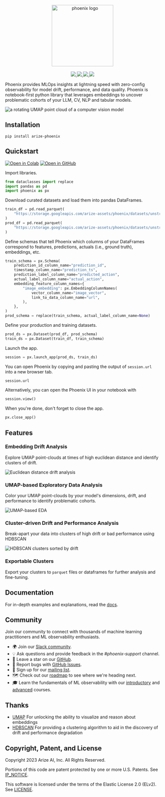 <p align="center">
    <a target="_blank" href="https://arize.com" style="background:none">
        <img alt="phoenix logo" src="https://storage.googleapis.com/arize-assets/phoenix/assets/phoenix-logo-light.svg" width="auto" height="200"></img>
    </a>
    <br/>
    <br/>
    <a href="https://join.slack.com/t/arize-ai/shared_invite/zt-1px8dcmlf-fmThhDFD_V_48oU7ALan4Q">
        <img src="https://img.shields.io/static/v1?message=Community&logo=slack&labelColor=grey&color=blue&logoColor=white&label=%20"/>
    </a>
    <a href="https://pypi.org/project/arize-phoenix/">
        <img src="https://img.shields.io/pypi/v/arize-phoenix?color=blue">
    </a>
    <a href="https://anaconda.org/conda-forge/arize-phoenix">
        <img src="https://img.shields.io/conda/vn/conda-forge/arize-phoenix.svg?color=blue">
    </a>
    <a href="https://pypi.org/project/arize-phoenix/">
        <img src="https://img.shields.io/pypi/pyversions/arize-phoenix">
    </a>
</p>

Phoenix provides MLOps insights at lightning speed with zero-config observability for model drift, performance, and data quality. Phoenix is notebook-first python library that leverages embeddings to uncover problematic cohorts of your LLM, CV, NLP and tabular models.

<!-- EXCLUDE -->

![a rotating UMAP point cloud of a computer vision model](https://github.com/Arize-ai/phoenix-assets/blob/main/gifs/computer_vision_color_by_prediction.gif?raw=true)

<!-- /EXCLUDE -->

## Installation

```shell
pip install arize-phoenix
```

## Quickstart

[![Open in Colab](https://img.shields.io/static/v1?message=Open%20in%20Colab&logo=googlecolab&labelColor=grey&color=blue&logoColor=orange&label=%20)](https://colab.research.google.com/github/Arize-ai/phoenix/blob/main/tutorials/quickstart.ipynb) [![Open in GitHub](https://img.shields.io/static/v1?message=Open%20in%20GitHub&logo=github&labelColor=grey&color=blue&logoColor=white&label=%20)](https://github.com/Arize-ai/phoenix/blob/main/tutorials/quickstart.ipynb)

Import libraries.

```python
from dataclasses import replace
import pandas as pd
import phoenix as px
```

Download curated datasets and load them into pandas DataFrames.

```python
train_df = pd.read_parquet(
    "https://storage.googleapis.com/arize-assets/phoenix/datasets/unstructured/cv/human-actions/human_actions_training.parquet"
)
prod_df = pd.read_parquet(
    "https://storage.googleapis.com/arize-assets/phoenix/datasets/unstructured/cv/human-actions/human_actions_production.parquet"
)
```

Define schemas that tell Phoenix which columns of your DataFrames correspond to features, predictions, actuals (i.e., ground truth), embeddings, etc.

```python
train_schema = px.Schema(
    prediction_id_column_name="prediction_id",
    timestamp_column_name="prediction_ts",
    prediction_label_column_name="predicted_action",
    actual_label_column_name="actual_action",
    embedding_feature_column_names={
        "image_embedding": px.EmbeddingColumnNames(
            vector_column_name="image_vector",
            link_to_data_column_name="url",
        ),
    },
)
prod_schema = replace(train_schema, actual_label_column_name=None)
```

Define your production and training datasets.

```python
prod_ds = px.Dataset(prod_df, prod_schema)
train_ds = px.Dataset(train_df, train_schema)
```

Launch the app.

```python
session = px.launch_app(prod_ds, train_ds)
```

You can open Phoenix by copying and pasting the output of `session.url` into a new browser tab.

```python
session.url
```

Alternatively, you can open the Phoenix UI in your notebook with

```python
session.view()
```

When you're done, don't forget to close the app.

```python
px.close_app()
```

## Features

### Embedding Drift Analysis

Explore UMAP point-clouds at times of high euclidean distance and identify clusters of drift.

![Euclidean distance drift analysis](https://storage.googleapis.com/arize-assets/phoenix/assets/images/ner_color_by_correctness.png)

### UMAP-based Exploratory Data Analysis

Color your UMAP point-clouds by your model's dimensions, drift, and performance to identify problematic cohorts.

![UMAP-based EDA](https://storage.googleapis.com/arize-assets/phoenix/assets/images/cv_eda_selection.png)

### Cluster-driven Drift and Performance Analysis

Break-apart your data into clusters of high drift or bad performance using HDBSCAN

![HDBSCAN clusters sorted by drift](https://storage.googleapis.com/arize-assets/phoenix/assets/images/HDBSCAN_drift_analysis.png)

### Exportable Clusters

Export your clusters to `parquet` files or dataframes for further analysis and fine-tuning.

## Documentation

For in-depth examples and explanations, read the [docs](https://docs.arize.com/phoenix).

## Community

Join our community to connect with thousands of machine learning practitioners and ML observability enthusiasts.

-   🌍 Join our [Slack community](https://join.slack.com/t/arize-ai/shared_invite/zt-1px8dcmlf-fmThhDFD_V_48oU7ALan4Q).
-   💡 Ask questions and provide feedback in the _#phoenix-support_ channel.
-   🌟 Leave a star on our [GitHub](https://github.com/Arize-ai/phoenix).
-   🐞 Report bugs with [GitHub Issues](https://github.com/Arize-ai/phoenix/issues).
-   💌️ Sign up for our [mailing list](https://phoenix.arize.com/#updates).
-   🗺️ Check out our [roadmap](https://github.com/orgs/Arize-ai/projects/45) to see where we're heading next.
-   🎓 Learn the fundamentals of ML observability with our [introductory](https://arize.com/ml-observability-fundamentals/) and [advanced](https://arize.com/blog-course/) courses.

## Thanks

-   [UMAP](https://github.com/lmcinnes/umap) For unlocking the ability to visualize and reason about embeddings
-   [HDBSCAN](https://github.com/scikit-learn-contrib/hdbscan) For providing a clustering algorithm to aid in the discovery of drift and performance degradation

## Copyright, Patent, and License

Copyright 2023 Arize AI, Inc. All Rights Reserved.

Portions of this code are patent protected by one or more U.S. Patents. See [IP_NOTICE](https://github.com/Arize-ai/phoenix/blob/main/IP_NOTICE).

This software is licensed under the terms of the Elastic License 2.0 (ELv2). See [LICENSE](https://github.com/Arize-ai/phoenix/blob/main/LICENSE).
